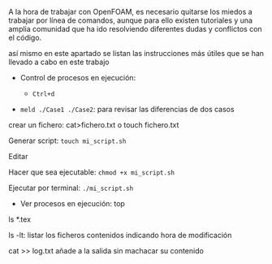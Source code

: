 A la hora de trabajar con OpenFOAM, es necesario quitarse los miedos a trabajar por línea de comandos, aunque para ello existen tutoriales y una amplia comunidad que ha ido resolviendo diferentes dudas y conflictos con el código.

así mismo en este apartado se listan las instrucciones más útiles que se han llevado a cabo en este trabajo

- Control de procesos en ejecución:
  - `Ctrl+d`



- `meld ./Case1 ./Case2`: para revisar las diferencias de dos casos

crear un fichero: cat>fichero.txt o touch fichero.txt

Generar script: `touch mi_script.sh`

Editar

Hacer que sea ejecutable: `chmod +x mi_script.sh`

Ejecutar por terminal: `./mi_script.sh`

- Ver procesos en ejecución: top

ls *.tex 

ls -lt: listar los ficheros contenidos indicando hora de modificación

cat >> log.txt añade a la salida sin machacar su contenido